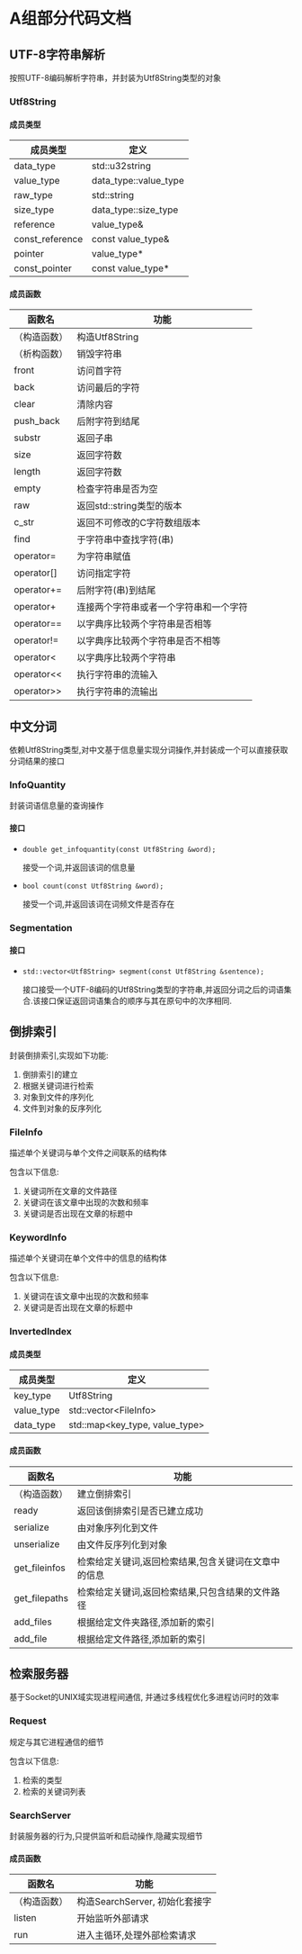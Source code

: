 # A组部分代码文档

## UTF-8字符串解析

按照UTF-8编码解析字符串，并封装为Utf8String类型的对象

### Utf8String

#### 成员类型

成员类型         | 定义
--------------- | ---------------
data_type       | std::u32string
value_type      | data_type::value_type
raw_type        | std::string
size_type       | data_type::size_type
reference       | value_type&
const_reference | const value_type&
pointer         | value_type*
const_pointer   | const value_type*

#### 成员函数

函数名 | 功能
------ | ----
（构造函数） | 构造Utf8String
（析构函数） | 销毁字符串
front      | 访问首字符
back       | 访问最后的字符
clear      | 清除内容
push_back  | 后附字符到结尾
substr     | 返回子串
size       | 返回字符数
length     | 返回字符数
empty      | 检查字符串是否为空
raw        | 返回std::string类型的版本
c_str      | 返回不可修改的C字符数组版本
find       | 于字符串中查找字符(串)
operator=  | 为字符串赋值
operator[] | 访问指定字符
operator+= | 后附字符(串)到结尾
operator+  | 连接两个字符串或者一个字符串和一个字符
operator== | 以字典序比较两个字符串是否相等
operator!= | 以字典序比较两个字符串是否不相等
operator<  | 以字典序比较两个字符串
operator<< | 执行字符串的流输入
operator>> | 执行字符串的流输出

## 中文分词

依赖Utf8String类型,对中文基于信息量实现分词操作,并封装成一个可以直接获取分词结果的接口

### InfoQuantity

封装词语信息量的查询操作

#### 接口

* `double get_infoquantity(const Utf8String &word);`

    接受一个词,并返回该词的信息量

* `bool count(const Utf8String &word);`

    接受一个词,并返回该词在词频文件是否存在

### Segmentation

#### 接口

* `std::vector<Utf8String> segment(const Utf8String &sentence);`

    接口接受一个UTF-8编码的Utf8String类型的字符串,并返回分词之后的词语集合.该接口保证返回词语集合的顺序与其在原句中的次序相同.

## 倒排索引

封装倒排索引,实现如下功能:

1. 倒排索引的建立
1. 根据关键词进行检索
1. 对象到文件的序列化
1. 文件到对象的反序列化

### FileInfo

描述单个关键词与单个文件之间联系的结构体

包含以下信息:

1. 关键词所在文章的文件路径
1. 关键词在该文章中出现的次数和频率
1. 关键词是否出现在文章的标题中

### KeywordInfo

描述单个关键词在单个文件中的信息的结构体

包含以下信息:

1. 关键词在该文章中出现的次数和频率
1. 关键词是否出现在文章的标题中

### InvertedIndex

#### 成员类型

成员类型         | 定义
--------------- | ---------------
key_type        | Utf8String
value_type      | std::vector\<FileInfo\>
data_type       | std::map\<key_type, value_type\>

#### 成员函数

函数名 | 功能
------ | ----
（构造函数）    | 建立倒排索引
ready         | 返回该倒排索引是否已建立成功
serialize     | 由对象序列化到文件
unserialize   | 由文件反序列化到对象
get_fileinfos | 检索给定关键词,返回检索结果,包含关键词在文章中的信息
get_filepaths | 检索给定关键词,返回检索结果,只包含结果的文件路径
add_files     | 根据给定文件夹路径,添加新的索引
add_file      | 根据给定文件路径,添加新的索引

## 检索服务器

基于Socket的UNIX域实现进程间通信, 并通过多线程优化多进程访问时的效率

### Request

规定与其它进程通信的细节

包含以下信息:

1. 检索的类型
1. 检索的关键词列表

### SearchServer

封装服务器的行为,只提供监听和启动操作,隐藏实现细节

#### 成员函数

函数名 | 功能
------ | ----
（构造函数） | 构造SearchServer, 初始化套接字
listen     | 开始监听外部请求
run        | 进入主循环,处理外部检索请求
